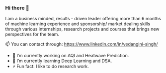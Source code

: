 ### Hi there 👋
I am a business minded, results - driven leader offering more than 6 months of machine learning experience and sponsorship/ market dealing skills through various internships, research projects and courses that brings new perspectives for the team.

<!---Vedangini-Kenma/Vedangini-Kenma** is a ✨ _special_ ✨ repository because its `README.md` (this file) appears on your GitHub profile.

Here are some ideas to get you started:-->
📫 You can contact through: https://www.linkedin.com/in/vedangini-singh/
- 🔭 I’m currently working on  AQI and Heatwave Prediction.
- 🌱 I’m currently learning Deep Learning and DSA.
- ⚡ Fun fact: I like to do research work.

<!--- - 🤔 I’m looking for help with ...
💬 Ask me about ...
- 📫 How to reach me: ...
- 😄 Pronouns: ...
- ⚡ Fun fact: ...
-->
